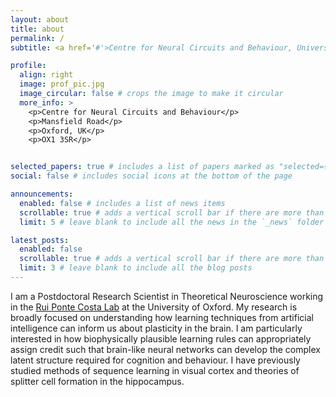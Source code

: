 ```yaml
---
layout: about
title: about
permalink: /
subtitle: <a href='#'>Centre for Neural Circuits and Behaviour, University of Oxford</a>

profile:
  align: right
  image: prof_pic.jpg
  image_circular: false # crops the image to make it circular
  more_info: >
    <p>Centre for Neural Circuits and Behaviour</p>
    <p>Mansfield Road</p>
    <p>Oxford, UK</p>
    <p>OX1 3SR</p>


selected_papers: true # includes a list of papers marked as "selected={true}"
social: false # includes social icons at the bottom of the page

announcements:
  enabled: false # includes a list of news items
  scrollable: true # adds a vertical scroll bar if there are more than 3 news items
  limit: 5 # leave blank to include all the news in the `_news` folder

latest_posts:
  enabled: false
  scrollable: true # adds a vertical scroll bar if there are more than 3 new posts items
  limit: 3 # leave blank to include all the blog posts
---
```


I am a Postdoctoral Research Scientist in Theoretical Neuroscience working in the [Rui Ponte Costa Lab](https://neuralml.github.io/team/) at the University of Oxford. My research is broadly focused on understanding how learning techniques from artificial intelligence can inform us about plasticity in the brain. I am particularly interested in how biophysically plausible learning rules can appropriately assign credit such that brain-like neural networks can develop the complex latent structure required for cognition and behaviour. I have previously studied methods of sequence learning in visual cortex and theories of splitter cell formation in the hippocampus.
